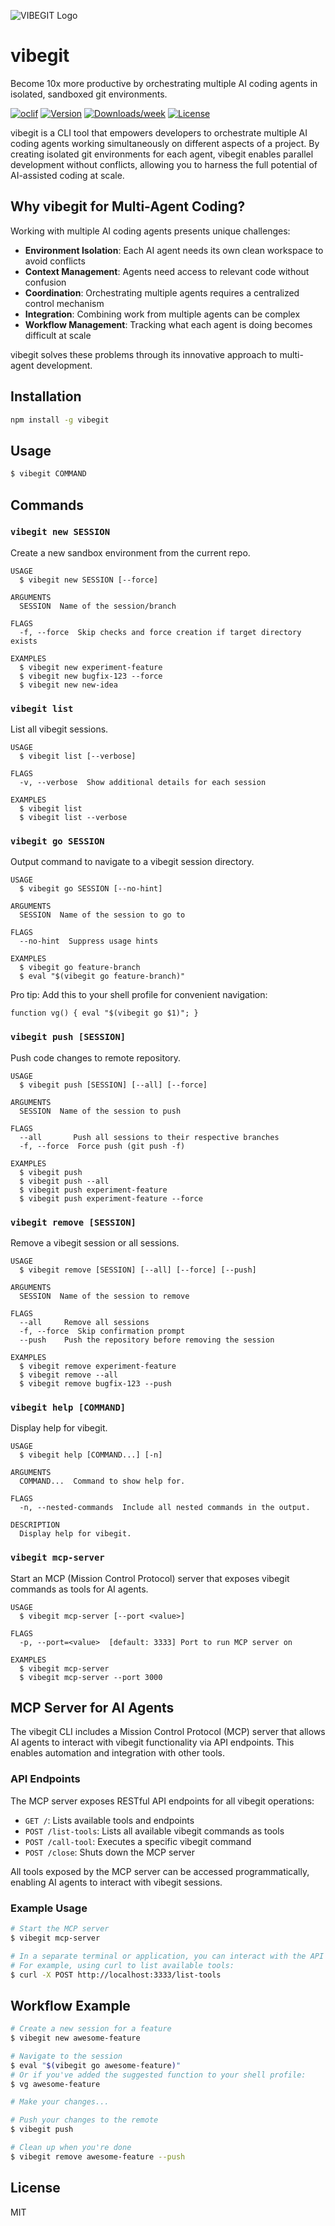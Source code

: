 ![VIBEGIT Logo](art/vibegit.png)

# vibegit

Become 10x more productive by orchestrating multiple AI coding agents in isolated, sandboxed git environments.

[![oclif](https://img.shields.io/badge/cli-oclif-brightgreen.svg)](https://oclif.io)
[![Version](https://img.shields.io/npm/v/vibegit.svg)](https://npmjs.org/package/vibegit)
[![Downloads/week](https://img.shields.io/npm/dw/vibegit.svg)](https://npmjs.org/package/vibegit)
[![License](https://img.shields.io/npm/l/vibegit.svg)](https://github.com/pushpak1300/vibegit/LICENSE)

vibegit is a CLI tool that empowers developers to orchestrate multiple AI coding agents working simultaneously on different aspects of a project. By creating isolated git environments for each agent, vibegit enables parallel development without conflicts, allowing you to harness the full potential of AI-assisted coding at scale.

## Why vibegit for Multi-Agent Coding?

Working with multiple AI coding agents presents unique challenges:

- **Environment Isolation**: Each AI agent needs its own clean workspace to avoid conflicts
- **Context Management**: Agents need access to relevant code without confusion
- **Coordination**: Orchestrating multiple agents requires a centralized control mechanism
- **Integration**: Combining work from multiple agents can be complex
- **Workflow Management**: Tracking what each agent is doing becomes difficult at scale

vibegit solves these problems through its innovative approach to multi-agent development.

## Installation

```sh
npm install -g vibegit
```

## Usage

```sh
$ vibegit COMMAND
```

## Commands

### `vibegit new SESSION`

Create a new sandbox environment from the current repo.

```
USAGE
  $ vibegit new SESSION [--force]

ARGUMENTS
  SESSION  Name of the session/branch

FLAGS
  -f, --force  Skip checks and force creation if target directory exists

EXAMPLES
  $ vibegit new experiment-feature
  $ vibegit new bugfix-123 --force
  $ vibegit new new-idea
```

### `vibegit list`

List all vibegit sessions.

```
USAGE
  $ vibegit list [--verbose]

FLAGS
  -v, --verbose  Show additional details for each session

EXAMPLES
  $ vibegit list
  $ vibegit list --verbose
```

### `vibegit go SESSION`

Output command to navigate to a vibegit session directory.

```
USAGE
  $ vibegit go SESSION [--no-hint]

ARGUMENTS
  SESSION  Name of the session to go to

FLAGS
  --no-hint  Suppress usage hints

EXAMPLES
  $ vibegit go feature-branch
  $ eval "$(vibegit go feature-branch)"
```

Pro tip: Add this to your shell profile for convenient navigation:
```
function vg() { eval "$(vibegit go $1)"; }
```

### `vibegit push [SESSION]`

Push code changes to remote repository.

```
USAGE
  $ vibegit push [SESSION] [--all] [--force]

ARGUMENTS
  SESSION  Name of the session to push

FLAGS
  --all       Push all sessions to their respective branches
  -f, --force  Force push (git push -f)

EXAMPLES
  $ vibegit push
  $ vibegit push --all
  $ vibegit push experiment-feature
  $ vibegit push experiment-feature --force
```

### `vibegit remove [SESSION]`

Remove a vibegit session or all sessions.

```
USAGE
  $ vibegit remove [SESSION] [--all] [--force] [--push]

ARGUMENTS
  SESSION  Name of the session to remove

FLAGS
  --all     Remove all sessions
  -f, --force  Skip confirmation prompt
  --push    Push the repository before removing the session

EXAMPLES
  $ vibegit remove experiment-feature
  $ vibegit remove --all
  $ vibegit remove bugfix-123 --push
```

### `vibegit help [COMMAND]`

Display help for vibegit.

```
USAGE
  $ vibegit help [COMMAND...] [-n]

ARGUMENTS
  COMMAND...  Command to show help for.

FLAGS
  -n, --nested-commands  Include all nested commands in the output.

DESCRIPTION
  Display help for vibegit.
```

### `vibegit mcp-server`

Start an MCP (Mission Control Protocol) server that exposes vibegit commands as tools for AI agents.

```
USAGE
  $ vibegit mcp-server [--port <value>]

FLAGS
  -p, --port=<value>  [default: 3333] Port to run MCP server on

EXAMPLES
  $ vibegit mcp-server
  $ vibegit mcp-server --port 3000
```

## MCP Server for AI Agents

The vibegit CLI includes a Mission Control Protocol (MCP) server that allows AI agents to interact with vibegit functionality via API endpoints. This enables automation and integration with other tools.

### API Endpoints

The MCP server exposes RESTful API endpoints for all vibegit operations:

- `GET /`: Lists available tools and endpoints
- `POST /list-tools`: Lists all available vibegit commands as tools
- `POST /call-tool`: Executes a specific vibegit command
- `POST /close`: Shuts down the MCP server

All tools exposed by the MCP server can be accessed programmatically, enabling AI agents to interact with vibegit sessions.

### Example Usage

```bash
# Start the MCP server
$ vibegit mcp-server

# In a separate terminal or application, you can interact with the API
# For example, using curl to list available tools:
$ curl -X POST http://localhost:3333/list-tools
```

## Workflow Example

```sh
# Create a new session for a feature
$ vibegit new awesome-feature

# Navigate to the session
$ eval "$(vibegit go awesome-feature)"
# Or if you've added the suggested function to your shell profile:
$ vg awesome-feature

# Make your changes...

# Push your changes to the remote
$ vibegit push

# Clean up when you're done
$ vibegit remove awesome-feature --push
```

## License

MIT